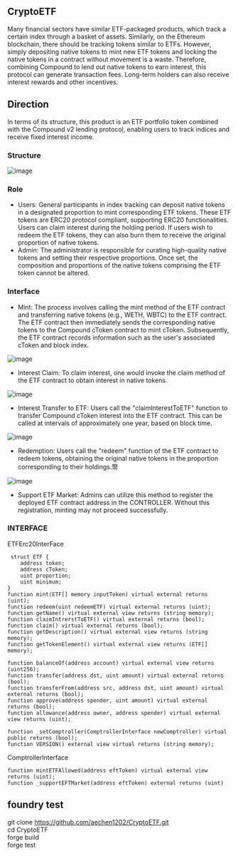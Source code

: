 ## CryptoETF
Many financial sectors have similar ETF-packaged products, which track a certain index through a basket of assets. Similarly, on the Ethereum blockchain, there should be tracking tokens similar to ETFs. However, simply depositing native tokens to mint new ETF tokens and locking the native tokens in a contract without movement is a waste. Therefore, combining Compound to lend out native tokens to earn interest, this protocol can generate transaction fees. Long-term holders can also receive interest rewards and other incentives.

## Direction
In terms of its structure, this product is an ETF portfolio token combined with the Compound v2 lending protocol, enabling users to track indices and receive fixed interest income.

### Structure
![image](https://github.com/aechen1202/CryptoETF/assets/16042619/3aafffc4-0a9c-4694-b664-ab18880ba8b2)


### Role
* Users: General participants in index tracking can deposit native tokens in a designated proportion to mint corresponding ETF tokens. These ETF tokens are ERC20 protocol compliant, supporting ERC20 functionalities. Users can claim interest during the holding period. If users wish to redeem the ETF tokens, they can also burn them to receive the original proportion of native tokens.
* Admin: The administrator is responsible for curating high-quality native tokens and setting their respective proportions. Once set, the composition and proportions of the native tokens comprising the ETF token cannot be altered.

### Interface
* Mint: The process involves calling the mint method of the ETF contract and transferring native tokens (e.g., WETH, WBTC) to the ETF contract. The ETF contract then immediately sends the corresponding native tokens to the Compound cToken contract to mint cToken. Subsequently, the ETF contract records information such as the user's associated cToken and block index.

![image](https://github.com/aechen1202/CryptoETF/assets/16042619/258b4eee-094e-43ac-9168-e81cccb020b4)


* Interest Claim: To claim interest, one would invoke the claim method of the ETF contract to obtain interest in native tokens.

![image](https://github.com/aechen1202/CryptoETF/assets/16042619/15c69791-56af-4c26-873c-331dcd544870)


* Interest Transfer to ETF: Users call the "claimInterestToETF" function to transfer Compound cToken interest into the ETF contract. This can be called at intervals of approximately one year, based on block time.

![image](https://github.com/aechen1202/CryptoETF/assets/16042619/bfa3d209-8527-4cd0-9609-1f2c5a3dc9bb)



* Redemption: Users call the "redeem" function of the ETF contract to redeem tokens, obtaining the original native tokens in the proportion corresponding to their holdings.幣

![image](https://github.com/aechen1202/CryptoETF/assets/16042619/9cb6d8e1-3dd1-4d80-b1f6-86aaab976024)



* Support ETF Market: Admins can utilize this method to register the deployed ETF contract address in the CONTROLLER. Without this registration, minting may not proceed successfully.

### INTERFACE
ETFErc20InterFace

     struct ETF { 
        address token;
        address cToken;
        uint proportion;
        uint minimum;
    }
    function mint(ETF[] memory inputToken) virtual external returns (uint);
    function redeem(uint redeemETF) virtual external returns (uint);
    function getName() virtual external view returns (string memory);
    function claimIntrerstToETF() virtual external returns (bool);
    function claim() virtual external returns (bool);
    function getDescription() virtual external view returns (string memory);
    function getTokenElement() virtual external view returns (ETF[] memory);
   
    function balanceOf(address account) virtual external view returns (uint256);
    function transfer(address dst, uint amount) virtual external returns (bool);
    function transferFrom(address src, address dst, uint amount) virtual external returns (bool);
    function approve(address spender, uint amount) virtual external returns (bool);
    function allowance(address owner, address spender) virtual external view returns (uint);

    function _setComptroller(ComptrollerInterface newComptroller) virtual public returns (bool);
    function VERSION() external view virtual returns (string memory);

ComptrollerInterface

    function mintETFAllowed(address eftToken) virtual external view returns (uint);
    function _supportEFTMarket(address eftToken) external returns (uint)

## foundry test
git clone https://github.com/aechen1202/CryptoETF.git  
cd CryptoETF  
forge build  
forge test






